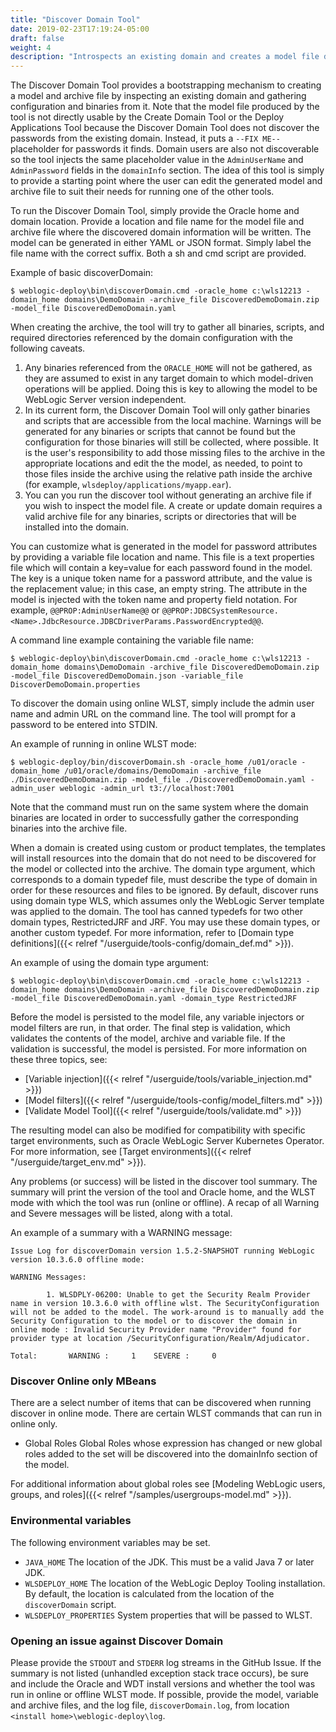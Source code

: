 ```yaml
---
title: "Discover Domain Tool"
date: 2019-02-23T17:19:24-05:00
draft: false
weight: 4
description: "Introspects an existing domain and creates a model file describing the domain and an archive file of the binaries deployed to the domain."
---
```



The Discover Domain Tool provides a bootstrapping mechanism to creating a model and archive file by inspecting an existing domain and gathering configuration and binaries from it.  Note that the model file produced by the tool is not directly usable by the Create Domain Tool or the Deploy Applications Tool because the Discover Domain Tool does not discover the passwords from the existing domain.  Instead, it puts a `--FIX ME--` placeholder for passwords it finds.  Domain users are also not discoverable so the tool injects the same placeholder value in the `AdminUserName` and `AdminPassword` fields in the `domainInfo` section. The idea of this tool is simply to provide a starting point where the user can edit the generated model and archive file to suit their needs for running one of the other tools.

To run the Discover Domain Tool, simply provide the Oracle home and domain location. Provide a location and file name for the model file and archive file where the discovered domain information will be written. The model can be generated in either YAML or JSON format. Simply label the file name with the correct suffix. Both a sh and cmd script are provided.

Example of basic discoverDomain:

    $ weblogic-deploy\bin\discoverDomain.cmd -oracle_home c:\wls12213 -domain_home domains\DemoDomain -archive_file DiscoveredDemoDomain.zip -model_file DiscoveredDemoDomain.yaml

When creating the archive, the tool will try to gather all binaries, scripts, and required directories referenced by the domain configuration with the following caveats.

1. Any binaries referenced from the `ORACLE_HOME` will not be gathered, as they are assumed to exist in any target domain to which model-driven operations will be applied.  Doing this is key to allowing the model to be WebLogic Server version independent.
2. In its current form, the Discover Domain Tool will only gather binaries and scripts that are accessible from the local machine.  Warnings will be generated for any binaries or scripts that cannot be found but the configuration for those binaries will still be collected, where possible.  It is the user's responsibility to add those missing files to the archive in the appropriate locations and edit the the model, as needed, to point to those files inside the archive using the relative path inside the archive (for example, `wlsdeploy/applications/myapp.ear`).
3. You can you run the discover tool without generating an archive file if you wish to inspect the model file. A create or update domain requires a valid archive file for any binaries, scripts or directories that will be installed into the domain.

You can customize what is generated in the model for password attributes by providing a variable file location and name. This file is a text properties file which will contain a key=value for each password found in the model. The key is a unique token name for a password attribute, and the value is the replacement value; in this case, an empty string. The attribute in the model is injected with the token name and property field notation. For example, `@@PROP:AdminUserName@@` or `@@PROP:JDBCSystemResource.<Name>.JdbcResource.JDBCDriverParams.PasswordEncrypted@@`.

A command line example containing the variable file name:

    $ weblogic-deploy\bin\discoverDomain.cmd -oracle_home c:\wls12213 -domain_home domains\DemoDomain -archive_file DiscoveredDemoDomain.zip -model_file DiscoveredDemoDomain.json -variable_file DiscoverDemoDomain.properties

To discover the domain using online WLST, simply include the admin user name and admin URL on the command line. The tool will prompt for a password to be entered into STDIN.

An example of running in online WLST mode:

    $ weblogic-deploy/bin/discoverDomain.sh -oracle_home /u01/oracle -domain_home /u01/oracle/domains/DemoDomain -archive_file ./DiscoveredDemoDomain.zip -model_file ./DiscoveredDemoDomain.yaml -admin_user weblogic -admin_url t3://localhost:7001

Note that the command must run on the same system where the domain binaries are located in order to successfully gather the corresponding binaries into the archive file.

When a domain is created using custom or product templates, the templates will install resources into the domain that do not need to be discovered for the model or collected into the archive. The domain type argument, which corresponds to a domain typedef file, must describe the type of domain in order for these resources and files to be ignored. By default, discover runs using domain type WLS, which assumes only the WebLogic Server template was applied to the domain. The tool has canned typedefs for two other domain types, RestrictedJRF and JRF. You may use these domain types, or another custom typedef. For more information, refer to [Domain type definitions]({{< relref "/userguide/tools-config/domain_def.md" >}}).

An example of using the domain type argument:

    $ weblogic-deploy\bin\discoverDomain.cmd -oracle_home c:\wls12213 -domain_home domains\DemoDomain -archive_file DiscoveredDemoDomain.zip -model_file DiscoveredDemoDomain.yaml -domain_type RestrictedJRF

Before the model is persisted to the model file, any variable injectors or model filters are run, in that order. The final step is validation, which validates the contents of the model, archive and variable file. If the validation is successful, the model is persisted. For more information on these three topics, see:

 - [Variable injection]({{< relref "/userguide/tools/variable_injection.md" >}})
 - [Model filters]({{< relref "/userguide/tools-config/model_filters.md" >}})
 - [Validate Model Tool]({{< relref "/userguide/tools/validate.md" >}})


The resulting model can also be modified for compatibility with specific target environments, such as Oracle WebLogic Server Kubernetes Operator. For more information, see [Target environments]({{< relref "/userguide/target_env.md" >}}).

Any problems (or success) will be listed in the discover tool summary. The summary will print the version of the tool and Oracle home, and the WLST mode with which the tool was run (online or offline). A recap of all Warning and Severe messages will be listed, along with a total.


An example of a summary with a WARNING message:

```
Issue Log for discoverDomain version 1.5.2-SNAPSHOT running WebLogic version 10.3.6.0 offline mode:

WARNING Messages:

        1. WLSDPLY-06200: Unable to get the Security Realm Provider name in version 10.3.6.0 with offline wlst. The SecurityConfiguration will not be added to the model. The work-around is to manually add the Security Configuration to the model or to discover the domain in online mode : Invalid Security Provider name "Provider" found for provider type at location /SecurityConfiguration/Realm/Adjudicator.

Total:       WARNING :     1    SEVERE :     0
```
### Discover Online only MBeans
There are a select number of items that can be discovered when running discover in online mode. There are certain WLST commands that can run in online only.

- Global Roles             Global Roles whose expression has changed or new global roles added to the set will be discovered into the domainInfo section of the model.

For additional information about global roles see [Modeling WebLogic users, groups, and roles]({{< relref "/samples/usergroups-model.md" >}}).
### Environmental variables
The following environment variables may be set.

-  `JAVA_HOME`             The location of the JDK. This must be a valid Java 7 or later JDK.
-  `WLSDEPLOY_HOME`        The location of the WebLogic Deploy Tooling installation. By default, the location is calculated
                         from the location of the `discoverDomain` script.
-  `WLSDEPLOY_PROPERTIES`  System properties that will be passed to WLST.

### Opening an issue against Discover Domain

Please provide the `STDOUT` and `STDERR` log streams in the GitHub Issue. If the summary is not listed (unhandled exception stack trace occurs), be sure and include the Oracle and WDT install versions and whether the tool was run in online or offline WLST mode. If possible, provide the model, variable and archive files, and the log file, `discoverDomain.log`, from location `<install home>\weblogic-deploy\log`.
